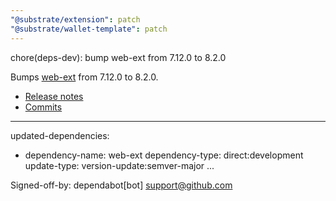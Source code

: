 ```yaml
---
"@substrate/extension": patch
"@substrate/wallet-template": patch
---
```


chore(deps-dev): bump web-ext from 7.12.0 to 8.2.0

Bumps [web-ext](https://github.com/mozilla/web-ext) from 7.12.0 to 8.2.0.
- [Release notes](https://github.com/mozilla/web-ext/releases)
- [Commits](https://github.com/mozilla/web-ext/compare/7.12.0...8.2.0)

---
updated-dependencies:
- dependency-name: web-ext
  dependency-type: direct:development
  update-type: version-update:semver-major
...

Signed-off-by: dependabot[bot] <support@github.com>
